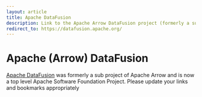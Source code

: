 ```yaml
---
layout: article
title: Apache DataFusion
description: Link to the Apache Arrow DataFusion project (formerly a sub project of Apache Arrow)
redirect_to: https://datafusion.apache.org/
---
```

<!--
{% comment %}
Licensed to the Apache Software Foundation (ASF) under one or more
contributor license agreements.  See the NOTICE file distributed with
this work for additional information regarding copyright ownership.
The ASF licenses this file to you under the Apache License, Version 2.0
(the "License"); you may not use this file except in compliance with
the License.  You may obtain a copy of the License at

http://www.apache.org/licenses/LICENSE-2.0

Unless required by applicable law or agreed to in writing, software
distributed under the License is distributed on an "AS IS" BASIS,
WITHOUT WARRANTIES OR CONDITIONS OF ANY KIND, either express or implied.
See the License for the specific language governing permissions and
limitations under the License.
{% endcomment %}
-->

# Apache (Arrow) DataFusion

[Apache DataFusion](https://datafusion.apache.org/) was formerly a sub project
of Apache Arrow and is now a top level Apache Software Foundation Project.
Please update your links and bookmarks appropriately

